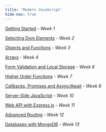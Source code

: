 ```yaml
---
title: 'Modern JavaScript'
hide-nav: true
---
```


[Getting Started](/appel/javascript/getting-started) - _Week 1_

[Selecting Dom Elements](/appel/javascript/selecting-dom-elements) - _Week 2_

[Objects and Functions](/appel/javascript/objects-and-functions) - _Week 3_

[Arrays](/appel/javascript/arrays) - _Week 4_

[Form Validation and Local Storage](/appel/javascript/form-validation-and-local-storage) - _Week 6_

[Higher Order Functions](/appel/javascript/higher-order-functions) - _Week 7_

[Callbacks, Promises and Async/Await](/appel/javascript/callbacks-promises-async-await) - _Week 8_

[Server-Side JavaScript](/appel/javascript/server-side-javascript) - _Week 10_

[Web API with Express.js](/appel/javascript/web-api-with-express) - _Week 11_

[Advanced Routing](/appel/javascript/advanced-routing) - _Week 12_

[Databases with MongoDB](/appel/javascript/databases-with-mongodb) - _Week 13_